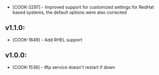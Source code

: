 
* [COOK-3297] - Improved support for customized settings for RedHat based systems, the default options were also corrected

## v1.1.0:

* [COOK-1849] - Add RHEL support

## v1.0.0:

* [COOK-1536] - tftp service doesn't restart if down
